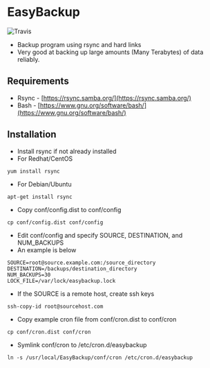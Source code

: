 # EasyBackup
![Travis](https://www.travis-ci.com/IGBIllinois/EasyBackup.svg?branch=master)

* Backup program using rsync and hard links
* Very good at backing up large amounts (Many Terabytes) of data reliably.

## Requirements
* Rsync - [https://rsync.samba.org/](https://rsync.samba.org/)
* Bash - [https://www.gnu.org/software/bash/](https://www.gnu.org/software/bash/)

## Installation
* Install rsync if not already installed
* For Redhat/CentOS
```
yum install rsync
```
* For Debian/Ubuntu
```
apt-get install rsync
```
* Copy conf/config.dist to conf/config
```
cp conf/config.dist conf/config
```
* Edit conf/config and specify SOURCE, DESTINATION, and NUM_BACKUPS
* An example is below
```
SOURCE=root@source.example.com:/source_directory
DESTINATION=/backups/destination_directory
NUM_BACKUPS=30
LOCK_FILE=/var/lock/easybackup.lock
```
* If the SOURCE is a remote host, create ssh keys 
```
ssh-copy-id root@sourcehost.com
```
* Copy example cron file from conf/cron.dist to conf/cron
```
cp conf/cron.dist conf/cron
```
* Symlink conf/cron to /etc/cron.d/easybackup
```
ln -s /usr/local/EasyBackup/conf/cron /etc/cron.d/easybackup
```

